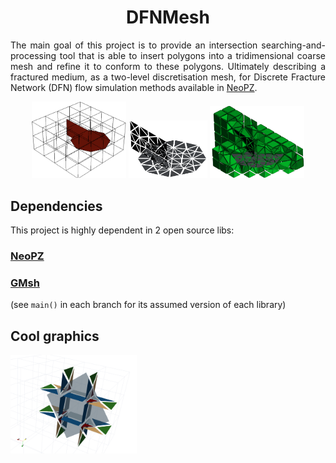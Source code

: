 <h1 align="center">DFNMesh</h1>

<p align="justify">
The main goal of this project is to provide an intersection searching-and-processing tool that is able to insert polygons into a tridimensional coarse mesh and refine it to conform to these polygons. Ultimately describing a fractured medium, as a two-level discretisation mesh, for Discrete Fracture Network (DFN) flow simulation methods available in <a href="https://github.com/labmec/neopz">NeoPZ</a>.
 </p>

<p align="center">
<img src="./documentation/img/octagon-macros.png" title="Fracture planes in coarse mesh" width="30%" height="30%"/>
<img src="./documentation/img/octagon-frac.png" title="Fracture surfaces" width="25%" height="25%" /> 
<img src="./documentation/img/octagon-vol.png" title="Submesh" width="30%" height="30%" />
</p>

## Dependencies
This project is highly dependent in 2 open source libs:
### [NeoPZ](https://github.com/labmec/neopz "NeoPZ repository")
### [GMsh](https://gitlab.onelab.info/gmsh/gmsh "GMsh repository")

(see <code>main()</code> in each branch for its assumed version of each library)

## Cool graphics
<p>
<img src="./documentation/img/colored-refpatterns.png" title="Refinement patterns conforming to fracture surface" width="40%" height="40%"/>
</p>

